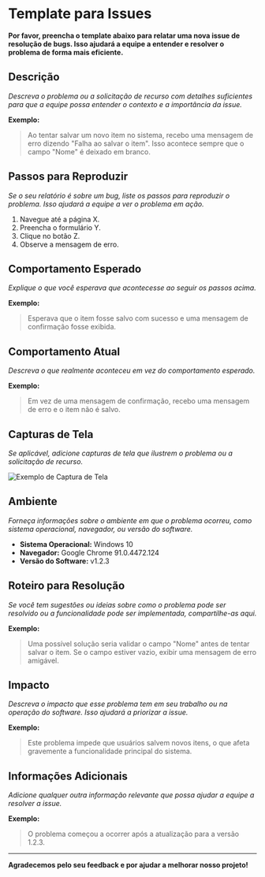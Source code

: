 # Template para Issues

**Por favor, preencha o template abaixo para relatar uma nova issue de resolução de bugs. Isso ajudará a equipe a entender e resolver o problema de forma mais eficiente.**

## Descrição

*Descreva o problema ou a solicitação de recurso com detalhes suficientes para que a equipe possa entender o contexto e a importância da issue.*

**Exemplo:**
> Ao tentar salvar um novo item no sistema, recebo uma mensagem de erro dizendo "Falha ao salvar o item". Isso acontece sempre que o campo "Nome" é deixado em branco.

## Passos para Reproduzir

*Se o seu relatório é sobre um bug, liste os passos para reproduzir o problema. Isso ajudará a equipe a ver o problema em ação.*

1. Navegue até a página X.
2. Preencha o formulário Y.
3. Clique no botão Z.
4. Observe a mensagem de erro.

## Comportamento Esperado

*Explique o que você esperava que acontecesse ao seguir os passos acima.*

**Exemplo:**
> Esperava que o item fosse salvo com sucesso e uma mensagem de confirmação fosse exibida.

## Comportamento Atual

*Descreva o que realmente aconteceu em vez do comportamento esperado.*

**Exemplo:**
> Em vez de uma mensagem de confirmação, recebo uma mensagem de erro e o item não é salvo.

## Capturas de Tela

*Se aplicável, adicione capturas de tela que ilustrem o problema ou a solicitação de recurso.*

![Exemplo de Captura de Tela](link-para-captura-de-tela)

## Ambiente

*Forneça informações sobre o ambiente em que o problema ocorreu, como sistema operacional, navegador, ou versão do software.*

- **Sistema Operacional:** Windows 10
- **Navegador:** Google Chrome 91.0.4472.124
- **Versão do Software:** v1.2.3

## Roteiro para Resolução

*Se você tem sugestões ou ideias sobre como o problema pode ser resolvido ou a funcionalidade pode ser implementada, compartilhe-as aqui.*

**Exemplo:**
> Uma possível solução seria validar o campo "Nome" antes de tentar salvar o item. Se o campo estiver vazio, exibir uma mensagem de erro amigável.

## Impacto

*Descreva o impacto que esse problema tem em seu trabalho ou na operação do software. Isso ajudará a priorizar a issue.*

**Exemplo:**
> Este problema impede que usuários salvem novos itens, o que afeta gravemente a funcionalidade principal do sistema.

## Informações Adicionais

*Adicione qualquer outra informação relevante que possa ajudar a equipe a resolver a issue.*

**Exemplo:**
> O problema começou a ocorrer após a atualização para a versão 1.2.3.

---

**Agradecemos pelo seu feedback e por ajudar a melhorar nosso projeto!**
